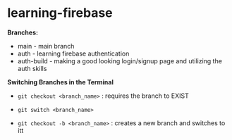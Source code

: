 # learning-firebase

**Branches:**
* main - main branch
* auth - learning firebase authentication
* auth-build - making a good looking login/signup page and utilizing the auth skills

**Switching Branches in the Terminal**
* `git checkout <branch_name>` : requires the branch to EXIST
* `git switch <branch_name>`

* `git checkout -b <branch_name>` : creates a new branch and switches to itt
